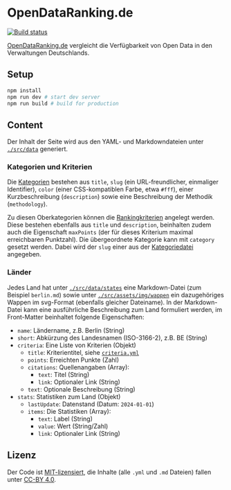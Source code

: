 # OpenDataRanking.de

[![Build status](https://github.com/okfde/opendataranking.de/actions/workflows/build.yml/badge.svg)](https://github.com/okfde/opendataranking.de/actions/workflows/build.yml)

[OpenDataRanking.de](https://opendataranking.de) vergleicht die Verfügbarkeit
von Open Data in den Verwaltungen Deutschlands.

## Setup

```bash
npm install
npm run dev # start dev server
npm run build # build for production
```

## Content

Der Inhalt der Seite wird aus den YAML- und Markdowndateien unter
[`./src/data`](./src/data) generiert.

### Kategorien und Kriterien

Die [Kategorien](./src/data/categories.yml) bestehen aus `title`, `slug` (ein
URL-freundlicher, einmaliger Identifier), `color` (einer CSS-kompatiblen Farbe,
etwa `#fff`), einer Kurzbeschreibung (`description`) sowie eine Beschreibung der
Methodik (`methodology`).

Zu diesen Oberkategorien können die [Rankingkriterien](./src/data/criteria.yml)
angelegt werden. Diese bestehen ebenfalls aus `title` und `description`,
beinhalten zudem auch die Eigenschaft `maxPoints` (der für dieses Kriterium
maximal erreichbaren Punktzahl). Die übergeordnete Kategorie kann mit `category`
gesetzt werden. Dabei wird der `slug` einer aus der
[Kategoriedatei](./src/data/categories.yml) angegeben.

### Länder

Jedes Land hat unter [`./src/data/states`](./src/data/states) eine
Markdown-Datei (zum Beispiel `berlin.md`) sowie unter
[`./src/assets/img/wappen`](./src/assets/img/wappen) ein dazugehöriges Wappen im
svg-Format (ebenfalls gleicher Dateiname). In der Markdown-Datei kann eine
ausführliche Beschreibung zum Land formuliert werden, im Front-Matter
beinhaltet folgende Eigenschaften:

- `name`: Ländername, z.B. Berlin (String)
- `short`: Abkürzung des Landesnamen (ISO-3166-2), z.B. BE (String)
- `criteria`: Eine Liste von Kriterien (Objekt)
  - `title`: Kriterientitel, siehe [`criteria.yml`](./src/data/criteria.yml)
  - `points`: Erreichten Punkte (Zahl)
  - `citations`: Quellenangaben (Array):
    - `text`: Titel (String)
    - `link`: Optionaler Link (String)
  - `text`: Optionale Beschreibung (String)
- `stats`: Statistiken zum Land (Objekt)
  - `lastUpdate`: Datenstand (Datum: `2024-01-01`)
  - `items`: Die Statistiken (Array):
    - `text`: Label (String)
    - `value`: Wert (String/Zahl)
    - `link`: Optionaler Link (String)

## Lizenz

Der Code ist [MIT-lizensiert](./LICENSE), die Inhalte (alle `.yml` und `.md`
Dateien) fallen unter [CC-BY 4.0](https://creativecommons.org/licenses/by/4.0/).
